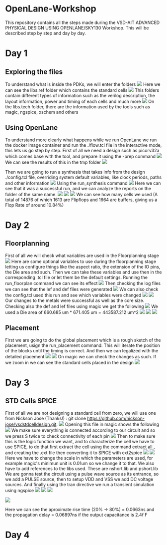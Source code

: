 # OpenLane-Workshop
This repository contains all the steps made during the VSD-AIT ADVANCED PHYSICAL DESIGN USING OPENLANE/SKY130 Workshop. 
This will be described step by step and day by day.

# Day 1
## Exploring the files
To understand what is inside the PDKs, we will enter the folders
<img src="Day1/Files1.png">
Here we can see the libs.ref folder which contains the standard cells 
<img src="Day1/Files3.png">
This folders contain different types of information such as the verilog description, the layout information, power and timing of each cells and much more
<img src="Day1/Files2.png">
On the libs.tech folder, there are the information used by the tools such as magic, ngspice, xschem and others

## Using OpenLane
To understand more clearly what happens while we run OpenLane we run the docker image container and run the ./flow.tcl file in the interactive mode, this lets us go step by step.
First of all we need a design such as picorv32a which comes base with the tool, and prepare it using the -prep command
<img src="Day1/Prep.jfif">
We can see the results of this in the tmp folder
<img src="Day1/PrepResults.png">

Then we are going to run a synthesis that takes info from the design ./config.tcl file, overriding system default variables, like clock periods, paths and other information
<img src="Day1/Configtcl.png">
Using the run_synthesis command
<img src="Day1/Synthesis.jpeg">
Here we can see that it was a successful run, and we can analyze the reports on the folder of the same name.
<img src="Day1/ReportsF.png">
<img src="Day1/SynthReport1.png">
<img src="Day1/SynthReport2.png">
We can see how many cells we used (A total of 14876 of which 1613 are Flipflops and 1664 are buffers, giving us a Flop Rate of around 10.84%)

# Day 2
## Floorplanning
First of all we will check what variables are used in the Floorplanning stage
<img src="Day2/VariablesFP.png">
Here are some optional variables to use during the floorplanning stage letting us configure things like the aspect ratio, the extension of the IO pins, the Die area and such. Then we can take these variables and use then in the corresponding .tcl file or let them be the default settings. Running the run_floorplan command we can see its effect
<img src="Day2/RunFP.png">
Then checking the log files we can see that the lef and def files were generated
<img src="Day2/IoLog.png">
We can also check the config.tcl used this run and see which variables were changed
<img src="Day2/Configtcl.png">
<img src="Day2/Configtc2.png">
Our changes to the metals were successful as well as the core size. Checking also the def and lef files using magic we get the following
<img src="Day2/ResultsFP.png">
We used a Die area of 660.685 um * 671.405 um = 443587.212 um^2
<img src="Day2/MagicFP.png">
<img src="Day2/PinsFP.png">
<img src="Day2/PinsFP2.png">


## Placement
First we are going to do the global placement which is a rough sketch of the placement, usign the run_placement command. This will iterate the position of the blocks until the timing is correct. And then we can legalized with the detailed placement
<img src="Day2/Placement.png">
<img src="Day2/PlacementMagic.png">
On magic we can check the changes as such. If we zoom in we can see the standard cells placed in the design
<img src="Day2/PlacementZoom.png">

# Day 3
## STD Cells SPICE
First of all we are not designing a standard cell from zero, we will use one from Nickson Jose (Thanks!) : git clone https://github.com/nickson-jose/vsdstdcelldesign.git.
<img src="Day3/Cloning.png">
Opening this file in magic shows the following
<img src="Day3/MagicLayout.png">
We make sure everything is connected according to our circuit and so we press S twice to check connectivity of each pin
<img src="Day3/PinCon.png">
Then to make sure this is the logic function we want, and to characterize the cell we have to use SPICE, to do that first extract the cell using the command extract all , and creating the .ext file then converting it to SPICE with ext2spice
<img src="Day3/ExtSpice.png">
<img src="Day3/SPICE.png">
Here we have to change the scale in which the parameters are used, for example magic's minimun unit is 0.01um so we change it to that. We also have to add references to the libs used. These are nshort.lib and pshort.lib
We are gonna test the circuit using a pulse wave source as its entrance, so we add a PULSE source, then to setup VDD and VSS we add DC voltage sources. And finally using the tran directive we run a transient simulation using ngspice
<img src="Day3/SPICEF.png">
<img src="Day3/Sim2.png">
<img src="Day3/Times.png">

<img src="Day3/Times2.png">

Here we can see the aproximate rise time (20% -> 80%) = 0.0663ns and the propagation delay = 0.06897ns if the output capacitance is 2.4f F

# Day 4
